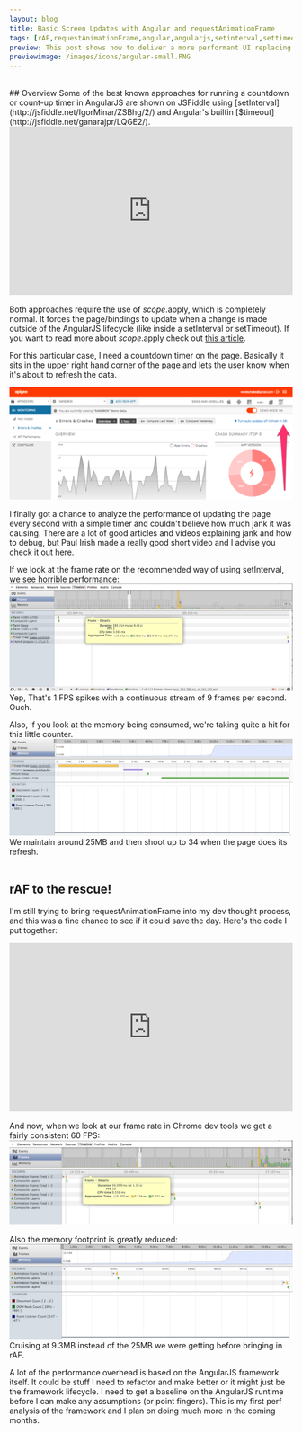 ```yaml
---
layout: blog
title: Basic Screen Updates with Angular and requestAnimationFrame
tags: [rAF,requestAnimationFrame,angular,angularjs,setinterval,settimeout,jank]
preview: This post shows how to deliver a more performant UI replacing setInterval with requestAnimationFrame for 1 second screen updates.
previewimage: /images/icons/angular-small.PNG
---
```

<br/>
## Overview
Some of the best known approaches for running a countdown or count-up timer in AngularJS are shown on JSFiddle using [setInterval](http://jsfiddle.net/IgorMinar/ZSBhg/2/) and
Angular's builtin [$timeout](http://jsfiddle.net/ganarajpr/LQGE2/).

<iframe width="100%" height="300" src="http://jsfiddle.net/IgorMinar/ZSBhg/2/embedded/" allowfullscreen="allowfullscreen" frameborder="0"></iframe>

Both approaches require the use of $scope.$apply, which is completely normal. It forces the page/bindings to update when a change
is made outside of the AngularJS lifecycle (like inside a setInterval or setTimeout).
If you want to read more about $scope.$apply check out [this article](http://jimhoskins.com/2012/12/17/angularjs-and-apply.html).

For this particular case, I need a countdown timer on the page. Basically it sits in the upper right hand corner of the page and lets
the user know when it's about to refresh the data.

[<img src="/images/posts/2013-10-23/dashboard.PNG" alt="apigee app services dashboard" class="marginTop10 max-width-100">](/images/posts/2013-10-23/dashboard.PNG)

I finally got a chance to analyze the performance of updating the page every second with a simple timer and couldn't believe how much jank it was causing.
There are a lot of good articles and videos explaining jank and how to debug, but Paul Irish made a really good short video and I advise you
 check it out [here](http://www.youtube.com/watch?v=mSK70FwUz2A).

If we look at the frame rate on the recommended way of using setInterval, we see horrible performance:
[<img src="/images/posts/2013-10-23/bad-fps.PNG" alt="bad fps jank" class="marginTop10 max-width-100">](/images/posts/2013-10-23/bad-fps.PNG)
Yep, That's 1 FPS spikes with a continuous stream of 9 frames per second. Ouch.

Also, if you look at the memory being consumed, we're taking quite a hit for this little counter.
[<img src="/images/posts/2013-10-23/bad-memory.PNG" alt="bad fps jank" class="marginTop10 max-width-100">](/images/posts/2013-10-23/bad-memory.PNG)
We maintain around 25MB and then shoot up to 34 when the page does its refresh.
<br/>
<br/>
## rAF to the rescue!
I'm still trying to bring requestAnimationFrame into my dev thought process, and this was a fine chance to see if it could save the day.
Here's the code I put together:
<iframe width="100%" height="300" src="http://jsfiddle.net/wesleyhales/59SeE/embedded/" allowfullscreen="allowfullscreen" frameborder="0"></iframe>

And now, when we look at our frame rate in Chrome dev tools we get a fairly consistent 60 FPS:
[<img src="/images/posts/2013-10-23/good-fps.PNG" alt="good fps" class="marginTop10 max-width-100">](/images/posts/2013-10-23/good-fps.PNG)

Also the memory footprint is greatly reduced:
[<img src="/images/posts/2013-10-23/good-memory.PNG" alt="good fps" class="marginTop10 max-width-100">](/images/posts/2013-10-23/good-memory.PNG)
Cruising at 9.3MB instead of the 25MB we were getting before bringing in rAF.

A lot of the performance overhead is based on the AngularJS framework itself. It could be stuff I need to refactor and make better or it might just be the
framework lifecycle. I need to get a baseline on the AngularJS runtime before I can make any assumptions (or point fingers).
This is my first perf analysis of the framework and I plan on doing much more in the coming months.
<br/>
<br/>